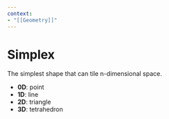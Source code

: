 ```yaml
---
context:
- "[[Geometry]]"
---
```


# Simplex

The simplest shape that can tile n-dimensional space.

- **0D**: point
- **1D**: line
- **2D**: triangle
- **3D**: tetrahedron
